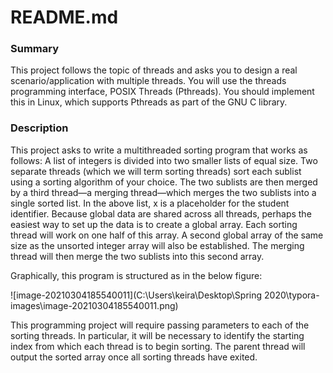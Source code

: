 # README.md

### Summary 

This project follows the topic of threads and asks you to design a real scenario/application with multiple threads. You will use the threads programming interface, POSIX Threads (Pthreads). You should implement this in Linux, which supports Pthreads as part of the GNU C library. 

### Description 

This project asks to write a multithreaded sorting program that works as follows: A list of integers is divided into two smaller lists of equal size. Two separate threads (which we will term sorting threads) sort each sublist using a sorting algorithm of your choice. The two sublists are then merged by a third thread—a merging thread—which merges the two sublists into a single sorted list. In the above list, x is a placeholder for the student identifier. Because global data are shared across all threads, perhaps the easiest way to set up the data is to create a global array. Each sorting thread will work on one half of this array. A second global array of the same size as the unsorted integer array will also be established. The merging thread will then merge the two sublists into this second array. 

Graphically, this program is structured as in the below figure:

![image-20210304185540011](C:\Users\keira\Desktop\Spring 2020\typora-images\image-20210304185540011.png)

This programming project will require passing parameters to each of the sorting threads. In particular, it will be necessary to identify the starting index from which each thread is to begin sorting. The parent thread will output the sorted array once all sorting threads have exited.